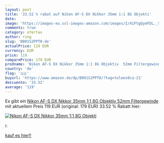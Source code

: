 ```yaml
---
layout: post
title: '33.52 % rabat auf Nikon AF-S DX Nikkor 35mm 1:1 8G Objekti'
date: 
image: 'https://images-eu.ssl-images-amazon.com/images/I/41FtgQymFDL._SL200_.jpg'
comments: true
category: ofertas
author: ring
slug: 'B001S2PPT0-de'
actualPrice: 119 EUR
currency: EUR
price: 119
comparePrice: 179 EUR
prodname: 'Nikon AF-S DX Nikkor 35mm 1:1 8G Objektiv  52mm Filtergewinde '
country: 'de'
flag: '🇩🇪'
buyurl: 'https://www.amazon.de/dp/B001S2PPT0/?tag=tolees0ca-21'
descuento: '33.52'
average: '119'
---
```


Es gibt ein [Nikon AF-S DX Nikkor 35mm 1:1 8G Objektiv  52mm Filtergewinde ](https://www.amazon.de/dp/B001S2PPT0/?tag=tolees0ca-21) mit aktuellem Preis 119 EUR (original: 179 EUR) 33.52 % Rabatt hier:

[![Nikon AF-S DX Nikkor 35mm 1:1 8G Objekti](https://images-eu.ssl-images-amazon.com/images/I/41FtgQymFDL._SL200_.jpg)](https://www.amazon.de/dp/B001S2PPT0/?tag=tolees0ca-21)

ℹ️:


[kauf es hier!!](https://www.amazon.de/dp/B001S2PPT0/?tag=tolees0ca-21)
